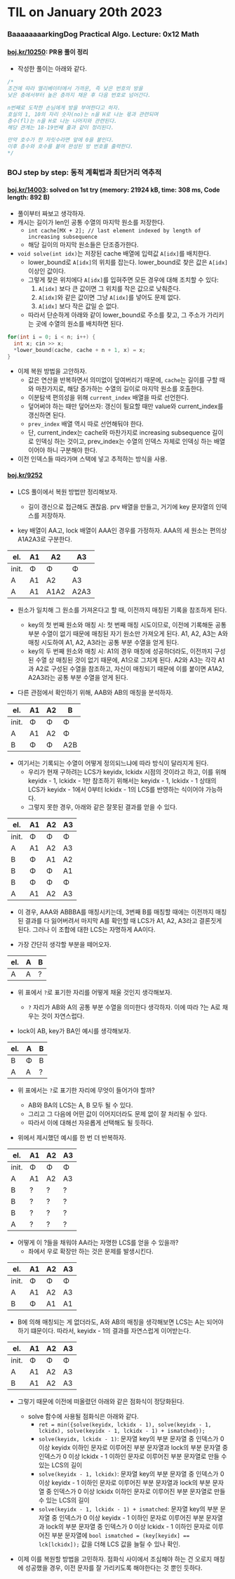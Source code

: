 # **TIL on January 20th 2023**
### BaaaaaaaarkingDog Practical Algo. Lecture: 0x12 Math
#### [boj.kr/10250](../../../Problem%20Solving/boj/Math/10250-01-20-2023.cpp): PR용 풀이 정리
* 작성한 풀이는 아래와 같다.
```cpp
/*
조건에 따라 엘리베이터에서 가까운, 즉 낮은 번호의 방을
낮은 층에서부터 높은 층까지 채운 후 다음 번호로 넘어간다.

n번째로 도착한 손님에게 방을 부여한다고 하자.
호실의 1, 10의 자리 숫자(no)는 n을 H로 나눈 몫과 관련되며
층수(fl)는 n을 H로 나눈 나머지와 관련된다.
해당 관계는 18-19번째 줄과 같이 정리된다.

만약 호수가 한 자릿수라면 앞에 0을 붙인다.
이후 층수와 호수를 붙여 완성된 방 번호를 출력한다.
*/
```

### BOJ step by step: 동적 계획법과 최단거리 역추적
#### [boj.kr/14003](../../../Problem%20Solving/boj/Dynamic%20programming/14003-01-18-2023.cpp): solved on 1st try (memory: 21924 kB, time: 308 ms, Code length: 892 B)
* 풀이부터 짜보고 생각하자.
* 캐시는 길이가 len인 공통 수열의 마지막 원소를 저장한다.
  - `int cache[MX + 2]; // last element indexed by length of increasing subsequence`
  - 해당 길이의 마지막 원소들은 단조증가한다.
* `void solve(int idx)`는 저장된 cache 배열에 입력값 `A[idx]`를 배치한다.
  - lower_bound로 `A[idx]`의 위치를 잡는다. lower_bound로 찾은 값은 `A[idx]` 이상인 값이다.
  - 그렇게 찾은 위치에다 `A[idx]`를 입혀주면 모든 경우에 대해 조치할 수 있다:
    1. `A[idx]` 보다 큰 값이면 그 위치를 작은 값으로 낮춰준다. 
    2. `A[idx]`와 같은 값이면 그냥 `A[idx]`를 넣어도 문제 없다.
    3. `A[idx]` 보다 작은 값일 순 없다.
  - 따라서 단순하게 아래와 같이 lower_bound로 주소를 찾고, 그 주소가 가리키는 곳에 수열의 원소를 배치하면 된다.

```cpp
for(int i = 0; i < n; i++) {
  int x; cin >> x;
  *lower_bound(cache, cache + n + 1, x) = x;
}
```

* 이제 복원 방법을 고안하자.
  - 값은 연산을 반복하면서 의미없이 덮여버리기 때문에, `cache`는 길이를 구할 때와 마찬가지로, 해당 증가하는 수열의 길이로 마지막 원소를 호출한다.
  - 이분탐색 편의성을 위해 `current_index` 배열을 따로 선언한다.
  - 덮어써야 하는 때만 덮어쓰자: 갱신이 필요할 때만 value와 current_index를 갱신하면 된다.
  - `prev_index` 배열 역시 따로 선언해둬야 한다.
  - 단, current_index는 cache와 마찬가지로 increasing subsequence 길이로 인덱싱 하는 것이고, prev_index는 수열의 인덱스 자체로 인덱싱 하는 배열이어야 하니 구분해야 한다.
* 이전 인덱스들 따라가며 스택에 넣고 추적하는 방식을 사용.


#### [boj.kr/9252](../../../Problem%20Solving/boj/Dynamic%20programming/9252-01-20-2023.cpp)
* LCS 풀이에서 복원 방법만 정리해보자.
  - 길이 갱신으로 접근해도 괜찮음. prv 배열을 만들고, 거기에 key 문자열의 인덱스를 저장하자.

* key 배열이 AA고, lock 배열이 AAA인 경우를 가정하자. AAA의 세 원소는 편의상 A1A2A3로 구분한다.

|el.  |A1 |A2  |A3  |
|-----|---|----|----|
|init.|Φ  |Φ   |Φ   |
|A    |A1 |A2  |A3  |
|A    |A1 |A1A2|A2A3|

* 원소가 일치해 그 원소를 가져온다고 할 때, 이전까지 매칭된 기록을 참조하게 된다.
  - key의 첫 번째 원소와 매칭 시: 첫 번째 매칭 시도이므로, 이전에 기록해둔 공통 부분 수열이 없기 때문에 매칭된 자기 원소만 가져오게 된다. A1, A2, A3는 A와 매칭 시도하여 A1, A2, A3라는 공통 부분 수열을 얻게 된다.
  - key의 두 번째 원소와 매칭 시: A1의 경우 매칭에 성공하더라도, 이전까지 구성된 수열 상 매칭된 것이 없기 때문에, A1으로 그치게 된다. A2와 A3는 각각 A1과 A2로 구성된 수열을 참조하고, 자신이 매칭되기 때문에 이를 붙이면 A1A2, A2A3라는 공통 부분 수열을 얻게 된다.

* 다른 관점에서 확인하기 위해, AAB와 AB의 매칭을 분석하자.

|el.  |A1 |A2  |B  |
|-----|---|----|---|
|init.|Φ  |Φ   |Φ  |
|A    |A1 |A2  |Φ  |
|B    |Φ  |Φ   |A2B|

* 여기서는 기록되는 수열이 어떻게 정의되느냐에 따라 방식이 달라지게 된다.
  - 우리가 현재 구하려는 LCS가 keyidx, lckidx 시점의 것이라고 하고, 이를 위해 keyidx - 1, lckidx - 1만 참조하기 위해서는 keyidx - 1, lckidx - 1 상태의 LCS가 keyidx - 1에서 0부터 lckidx - 1의 LCS를 반영하는 식이어야 가능하다.
  - 그렇지 못한 경우, 아래와 같은 잘못된 결과를 얻을 수 있다.

|el.  |A1 |A2  |A3  |
|-----|---|----|----|
|init.|Φ  |Φ   |Φ   |
|A    |A1 |A2  |A3  |
|B    |Φ  |A1  |A2  |
|B    |Φ  |Φ   |A1  |
|B    |Φ  |Φ   |Φ   |
|A    |A1 |A2  |A3  |

* 이 경우, AAA와 ABBBA를 매칭시키는데, 3번째 B를 매칭할 때에는 이전까지 매칭된 결과를 다 잃어버려서 마지막 A를 확인할 때 LCS가 A1, A2, A3라고 결론짓게 된다. 그러나 이 조합에 대한 LCS는 자명하게 AA이다.

* 가장 간단히 생각할 부분을 떼어오자.

|el.|A|B|
|---|-|-|
|A  |A|?|

* 위 표에서 `?`로 표기한 자리를 어떻게 채울 것인지 생각해보자.
  - `?` 자리가 AB와 A의 공통 부분 수열을 의미한다 생각하자. 이에 따라 ?는 A로 채우는 것이 자연스럽다.

* lock이 AB, key가 BA인 예시를 생각해보자.

|el.|A|B|
|---|-|-|
|B  |Φ|B|
|A  |A|?|

* 위 표에서는 `?`로 표기한 자리에 무엇이 들어가야 할까?
  - AB와 BA의 LCS는 A, B 모두 될 수 있다.
  - 그리고 그 다음에 어떤 값이 이어지더라도 문제 없이 잘 처리될 수 있다.
  - 따라서 이에 대해선 자유롭게 선택해도 될 듯하다.

* 위에서 제시했던 예시를 한 번 더 반복하자.

|el.  |A1 |A2  |A3  |
|-----|---|----|----|
|init.|Φ  |Φ   |Φ   |
|A    |A1 |A2  |A3  |
|B    |?  |?   |?   |
|B    |?  |?   |?   |
|B    |?  |?   |?   |
|A    |?  |?   |?   |

* 어떻게 이 ?들을 채워야 AA라는 자명한 LCS를 얻을 수 있을까?
  - 좌에서 우로 확장만 하는 것은 문제를 발생시킨다.

|el.  |A1 |A2  |A3  |
|-----|---|----|----|
|init.|Φ  |Φ   |Φ   |
|A    |A1 |A2  |A3  |
|B    |Φ  |A1  |A1  |

* B에 의해 매칭되는 게 없더라도, A와 AB의 매칭을 생각해보면 LCS는 A는 되어야 하기 떄문이다. 따라서, keyidx - 1의 결과를 자연스럽게 이어받는다.

|el.  |A1 |A2  |A3  |
|-----|---|----|----|
|init.|Φ  |Φ   |Φ   |
|A    |A1 |A2  |A3  |
|B    |A1 |A2  |A3  |

* 그렇기 때문에 이전에 떠올렸던 아래와 같은 점화식이 정당화된다.
  * solve 함수에 사용될 점화식은 아래와 같다.
    - `ret = min({solve(keyidx, lckidx - 1), solve(keyidx - 1, lckidx), solve(keyidx - 1, lckidx - 1) + ismatched});`
    - `solve(keyidx, lckidx - 1)`: 문자열 key의 부분 문자열 중 인덱스가 0 이상 keyidx 이하인 문자로 이루어진 부분 문자열과 lock의 부분 문자열 중 인덱스가 0 이상 lckidx - 1 이하인 문자로 이루어진 부분 문자열로 만들 수 있는 LCS의 길이
    - `solve(keyidx - 1, lckidx)`: 문자열 key의 부분 문자열 중 인덱스가 0 이상 keyidx - 1 이하인 문자로 이루어진 부분 문자열과 lock의 부분 문자열 중 인덱스가 0 이상 lckidx 이하인 문자로 이루어진 부분 문자열로 만들 수 있는 LCS의 길이
    - `solve(keyidx - 1, lckidx - 1) + ismatched`: 문자열 key의 부분 문자열 중 인덱스가 0 이상 keyidx - 1 이하인 문자로 이루어진 부분 문자열과 lock의 부분 문자열 중 인덱스가 0 이상 lckidx - 1 이하인 문자로 이루어진 부분 문자열에 `bool ismatched = (key[keyidx] == lck[lckidx]);` 값을 더해 LCS 값을 늘릴 수 있나 확인.

* 이제 이를 복원할 방법을 고민하자. 점화식 사이에서 조심해야 하는 건 오로지 매칭에 성공했을 경우, 이전 문자를 잘 가리키도록 해야한다는 것 뿐인 듯하다.